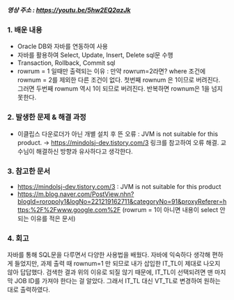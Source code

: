 ##### 영상 주소 : https://youtu.be/5hw2EQ2azJk

### 1. 배운 내용
- Oracle DB와 자바를 연동하여 사용
- 자바를 활용하여 Select, Update, Insert, Delete sql문 수행
- Transaction, Rollback, Commit sql
- rowrum = 1 일때만 출력되는 이유 : 
만약 rowrum=2라면? where 조건에 rownum = 2를 제외한 다른 조건이 없다. 첫번째 rownum 은 1이므로 버려진다. 그러면 두번째 rownum 역시 1이 되므로 버려진다. 반복하면 rownum은 1을 넘지 못한다.

### 2. 발생한 문제 & 해결 과정
+ 이클립스 다운로더가 아닌 개별 설치 후 뜬 오류 : JVM is not suitable for this product. -> https://mindolsj-dev.tistory.com/3 링크를 참고하여 오류 해결.
교수님이 해결하신 방향과 유사하다고 생각한다.

### 3. 참고한 문서
- https://mindolsj-dev.tistory.com/3 : JVM is not suitable for this product
- https://m.blog.naver.com/PostView.nhn?blogId=roropoly1&logNo=221219162711&categoryNo=91&proxyReferer=https:%2F%2Fwww.google.com%2F (rowrum = 1이 아니면 내용이 select 안되는 이유를 적은 문서)

### 4. 회고
자바를 통해 SQL문을 다루면서 다양한 사용법을 배웠다. 자바에 익숙하다 생각해 편하게 들었지만, 과제 출력 때 rownum=1 만 되므로 내가 삽입한 IT_TL이 제대로 나오지 않아 답답했다. 검색한 결과 위의 이유로 되질 않기 때문에,
IT_TL이 선택되려면 맨 마지막 JOB ID를 가져야 한다는 걸 알았다. 그래서 IT_TL 대신 VT_TL로 변경하여 원하는 대로 출력하였다.

